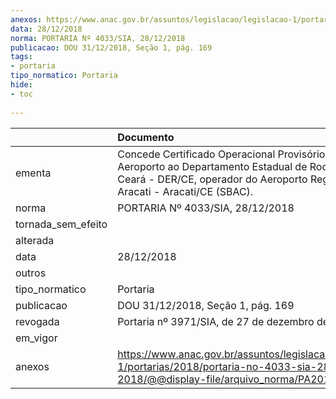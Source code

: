 ```yaml
---
anexos: https://www.anac.gov.br/assuntos/legislacao/legislacao-1/portarias/2018/portaria-no-4033-sia-28-12-2018/@@display-file/arquivo_norma/PA2018-4033.pdf
data: 28/12/2018
norma: PORTARIA Nº 4033/SIA, 28/12/2018
publicacao: DOU 31/12/2018, Seção 1, pág. 169
tags:
- portaria
tipo_normatico: Portaria
hide: 
- toc 
 
---
```


|                    | Documento                                                                                                                                                                      |
|:-------------------|:-------------------------------------------------------------------------------------------------------------------------------------------------------------------------------|
| ementa             | Concede Certificado Operacional Provisório de Aeroporto ao Departamento Estadual de Rodovias do Ceará - DER/CE, operador do Aeroporto Regional de Aracati - Aracati/CE (SBAC). |
| norma              | PORTARIA Nº 4033/SIA, 28/12/2018                                                                                                                                               |
| tornada_sem_efeito |                                                                                                                                                                                |
| alterada           |                                                                                                                                                                                |
| data               | 28/12/2018                                                                                                                                                                     |
| outros             |                                                                                                                                                                                |
| tipo_normatico     | Portaria                                                                                                                                                                       |
| publicacao         | DOU 31/12/2018, Seção 1, pág. 169                                                                                                                                              |
| revogada           | Portaria nº 3971/SIA, de 27 de dezembro de 2019.                                                                                                                               |
| em_vigor           |                                                                                                                                                                                |
| anexos             | https://www.anac.gov.br/assuntos/legislacao/legislacao-1/portarias/2018/portaria-no-4033-sia-28-12-2018/@@display-file/arquivo_norma/PA2018-4033.pdf                           |